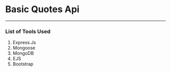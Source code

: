 # Basic Quotes Api

---

### List of Tools Used
1. Express.Js
2. Mongoose
3. MongoDB
4. EJS
5. Bootstrap